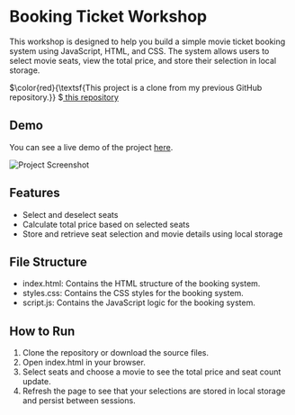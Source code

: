 # Booking Ticket Workshop
  This workshop is designed to help you build a simple movie ticket booking system using JavaScript, HTML, and CSS. The system allows users to select movie seats, view the total price, and store their selection in local storage.

$\color{red}{\textsf{This project is a clone from my previous GitHub repository.}} $<a href="https://github.com/PharadolBrown/PortfolioJavascript/tree/main/BookingMovieTicket" traget="_blank">  this repository</a>

## Demo
You can see a live demo of the project [here](https://pharadolbrown.github.io/PortfolioJavascript/BookingMovieTicket/index.html).

![Project Screenshot](https://img5.pic.in.th/file/secure-sv1/BookingMovieTicket.png)

## Features
- Select and deselect seats
- Calculate total price based on selected seats
- Store and retrieve seat selection and movie details using local storage

## File Structure
- index.html: Contains the HTML structure of the booking system.
- styles.css: Contains the CSS styles for the booking system.
- script.js: Contains the JavaScript logic for the booking system.

## How to Run
1. Clone the repository or download the source files.
2. Open index.html in your browser.
3. Select seats and choose a movie to see the total price and seat count update.
4. Refresh the page to see that your selections are stored in local storage and persist between sessions.
